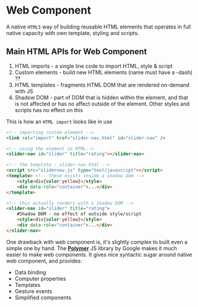 # Web Component

A native `HTML5` way of building reusable HTML elements that operates in full native capacity with own template, styling and scripts.

## Main HTML APIs for Web Component

1. HTML imports - a single line code to import HTML, style & script
2. Custom elements - build new HTML elements (name must have a -dash) ??
3. HTML templates - fragments HTML DOM that are rendered on-demand with JS
4. Shadow DOM - part of DOM that is hidden within the element, and that is not affected or has no affect outside of the element. Other styles and scripts has no effect on this

This is how an `HTML import` looks like in use

```html
<!-- importing custom element -->
<link rel="import" href="slider-nav.html" id="slider-nav" />

<!-- using the element in HTML-->
<slider-nav id="slider" title="rating"></slider-nav>

<!-- the template : slider-nav.html -->
<script src="slidernav.js" type="text/javascript"></script>
<template> <!-- these exists inside a shadow dom -->
    <style>div{color:yellow}</style>
    <div data-role="container">...</div>
</template>

<!-- this actually renders with a shadow DOM -->
<slider-nav id="slider" title="rating">
    #Shadow DOM - no effect of outside style/script
    <style>div{color:yellow}</style>
    <div data-role="container">...</div>
</slider-nav>
```

One drawback with web component is, it's slightly complex to built even a simple one by hand. The **[Polymer](https://www.polymer-project.org/)** JS library by Google makes it much easier to make web components. It gives nice syntactic sugar around native web component, and provides:

* Data binding
* Computer properties
* Templates
* Gesture events
* Simplified components